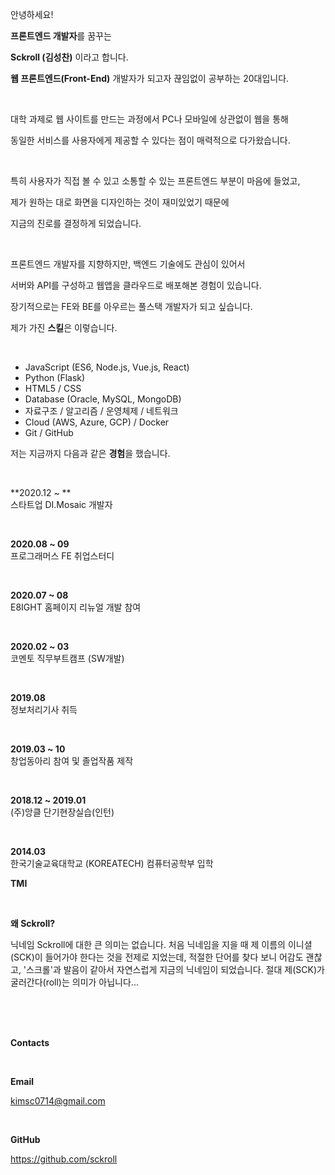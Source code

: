 <article class="about-article about-hello">

  안녕하세요!

  **프론트엔드 개발자**를 꿈꾸는

  <strong class="emphasized">Sckroll (김성찬)</strong> 이라고 합니다.

</article>

<article class="about-article about-intro">

  **웹 프론트엔드(Front-End)** 개발자가 되고자 끊임없이 공부하는 20대입니다.

  <br/>

  대학 과제로 웹 사이트를 만드는 과정에서 PC나 모바일에 상관없이 웹을
  통해
  
  동일한 서비스를 사용자에게 제공할 수 있다는 점이 매력적으로
  다가왔습니다.
  
  <br/>

  특히 사용자가 직접 볼 수 있고 소통할 수 있는 프론트엔드 부분이 마음에
  들었고,
  
  제가 원하는 대로 화면을 디자인하는 것이 재미있었기 때문에
  
  지금의 진로를 결정하게 되었습니다.
  
  <br/>

  프론트엔드 개발자를 지향하지만, 백엔드 기술에도 관심이 있어서
  
  서버와 API를 구성하고 웹앱을 클라우드로 배포해본 경험이 있습니다.
  
  장기적으로는 FE와 BE를 아우르는 풀스택 개발자가 되고 싶습니다.

</article>

<article class="about-article about-skills">

  제가 가진 <strong class="emphasized">스킬</strong>은 이렇습니다.

  <br />

  - JavaScript (ES6, Node.js, Vue.js, React)
  - Python (Flask)
  - HTML5 / CSS
  - Database (Oracle, MySQL, MongoDB)
  - 자료구조 / 알고리즘 / 운영체제 / 네트워크
  - Cloud (AWS, Azure, GCP) / Docker
  - Git / GitHub

</article>

<article class="about-article about-experiences" data-trigger>

  저는 지금까지 다음과 같은 <strong class="emphasized">경험</strong>을 했습니다.

  <br />

  <div class="about-exp-events">

  **2020.12 ~ **  
  스타트업 DI.Mosaic 개발자

  <br />

  **2020.08 ~ 09**  
  프로그래머스 FE 취업스터디

  <br />

  **2020.07 ~ 08**  
  E8IGHT 홈페이지 리뉴얼 개발 참여

  <br />

  **2020.02 ~ 03**  
  코멘토 직무부트캠프 (SW개발)

  <br />

  **2019.08**  
  정보처리기사 취득

  <br />

  **2019.03 ~ 10**  
  창업동아리 참여 및 졸업작품 제작

  <br />

  **2018.12 ~ 2019.01**  
  (주)앙클 단기현장실습(인턴)

  <br />

  **2014.03**  
  한국기술교육대학교 (KOREATECH) 컴퓨터공학부 입학

  
  </div>

</article>

<article class="about-article about-etc">

  <strong class="emphasized">TMI</strong>

  <br />

  **왜 Sckroll?**

  닉네임 Sckroll에 대한 큰 의미는 없습니다. 처음 닉네임을 지을 때 제 이름의 이니셜(SCK)이 들어가야 한다는 것을 전제로 지었는데, 적절한 단어를 찾다 보니 어감도 괜찮고, '스크롤'과 발음이 같아서 자연스럽게 지금의 닉네임이 되었습니다.
  절대 제(SCK)가 굴러간다(roll)는 의미가 아닙니다...

  <br />
  <br />
  <br />

  <strong class="emphasized">Contacts</strong>

  <br />

  **Email**

  kimsc0714@gmail.com
  
  <br />

  **GitHub**

  https://github.com/sckroll

</article>

